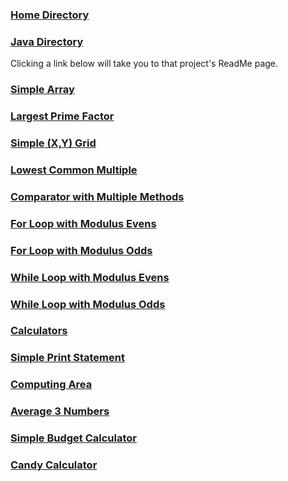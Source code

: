### [Home Directory](/CodeLanguages/ReadMe.md)
### [Java Directory](/CodeLanguages/Java/JavaContents.md)

Clicking a link below will take you to that project's ReadMe page.

### [Simple Array](./computerProgramming1/simpleArray/ReadMe.md)
### [Largest Prime Factor](./computerProgramming1/largestPrimeFactor/ReadMe.md)
### [Simple (X,Y) Grid](./computerProgramming1/simpleGrid/ReadMe.md)
### [Lowest Common Multiple](./computerProgramming1/leastCommonMultiple/ReadMe.md)
### [Comparator with Multiple Methods](./computerProgramming1/comparatorMultipleMethods/ReadMe.md)
### [For Loop with Modulus Evens](./computerProgramming1/forWithModulusEven/ReadMe.md)
### [For Loop with Modulus Odds](./computerProgramming1/forWithModulusOdd/ReadMe.md)
### [While Loop with Modulus Evens](./computerProgramming1/whileWithModulusEven/ReadMe.md)
### [While Loop with Modulus Odds](./computerProgramming1/whileWithModulusOdd/ReadMe.md)
### [Calculators](./computerProgramming1/calculators/ReadMe.md)
### [Simple Print Statement](./computerProgramming1/simplePrintStatement/ReadMe.md)
### [Computing Area](./computerProgramming1/computeArea/ReadMe.md)
### [Average 3 Numbers](./computerProgramming1/averageNumbers/ReadMe.md)
### [Simple Budget Calculator](./computerProgramming1/simpleBudget/ReadMe.md)
### [Candy Calculator](./computerProgramming1/candyCalculator/ReadMe.md)
